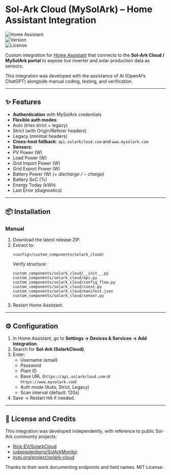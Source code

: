 # Sol-Ark Cloud (MySolArk) – Home Assistant Integration

![Home Assistant](https://img.shields.io/badge/Home%20Assistant-Custom%20Component-blue)  
![Version](https://img.shields.io/badge/version-0.2.5-success)  
![License](https://img.shields.io/badge/license-MIT-green)

Custom integration for [Home Assistant](https://www.home-assistant.io/) that connects to the **Sol-Ark Cloud / MySolArk portal** to expose live inverter and solar production data as sensors.

This integration was developed with the assistance of AI (OpenAI’s ChatGPT) alongside manual coding, testing, and verification.

---

## ✨ Features
-  **Authentication** with MySolArk credentials  
-  **Flexible auth modes**:
  - Auto (tries strict + legacy)  
  - Strict (with Origin/Referer headers)  
  - Legacy (minimal headers)  
-  **Cross-host fallback**: `api.solarkcloud.com` and `www.mysolark.com`  
-  **Sensors:**
  - PV Power (W)  
  - Load Power (W)  
  - Grid Import Power (W)  
  - Grid Export Power (W)  
  - Battery Power (W) *(+ discharge / − charge)*  
  - Battery SoC (%)  
  - Energy Today (kWh)  
  - Last Error (diagnostics)

---

## 📦 Installation

### Manual
1. Download the latest release ZIP.  
2. Extract to:  
   ```
   <config>/custom_components/solark_cloud/
   ```
   Verify structure:
   ```
   custom_components/solark_cloud/__init__.py
   custom_components/solark_cloud/api.py
   custom_components/solark_cloud/config_flow.py
   custom_components/solark_cloud/const.py
   custom_components/solark_cloud/manifest.json
   custom_components/solark_cloud/sensor.py
   ```
3. Restart Home Assistant.

---

## ⚙️ Configuration
1. In Home Assistant, go to **Settings → Devices & Services → Add Integration**.  
2. Search for **Sol-Ark (SolarkCloud)**.  
3. Enter:
   - Username (email)  
   - Password  
   - Plant ID  
   - Base URL (`https://api.solarkcloud.com` or `https://www.mysolark.com`)  
   - Auth mode (Auto, Strict, Legacy)  
   - Scan interval (default: 120s)  
4. Save → Restart HA if needed.

---

## 📜 License and Credits
This integration was developed independently, with reference to public Sol-Ark community projects:
- [Rick-EV/SolarkCloud](https://github.com/Rick-EV/SolarkCloud)  
- [judasgutenberg/SolArkMonitor](https://github.com/judasgutenberg/SolArkMonitor)  
- [pypi.org/project/solark-cloud](https://pypi.org/project/solark-cloud/)  

Thanks to their work documenting endpoints and field names.
MIT License.
